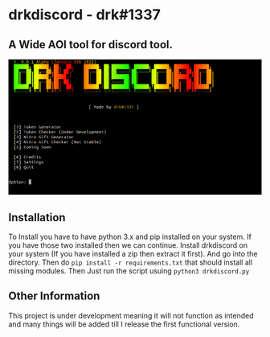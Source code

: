 # drkdiscord - drk#1337
## A Wide AOI tool for discord tool.

![Preview](/assets/previewpic.png)

## Installation
To Install you have to have python 3.x and pip installed on your system. If you have those two installed then we can continue.
Install drkdiscord on your system (If you have installed a zip then extract it first). And go into the directory. Then do ```pip install -r requirements.txt``` that should install all missing modules.
Then Just run the script usuing ```python3 drkdiscord.py```

## Other Information
This project is under development meaning it will not function as intended and many things will be added till I release the first functional version.
